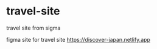# travel-site
travel site from sigma 



figma site for travel site
https://discover-japan.netlify.app
